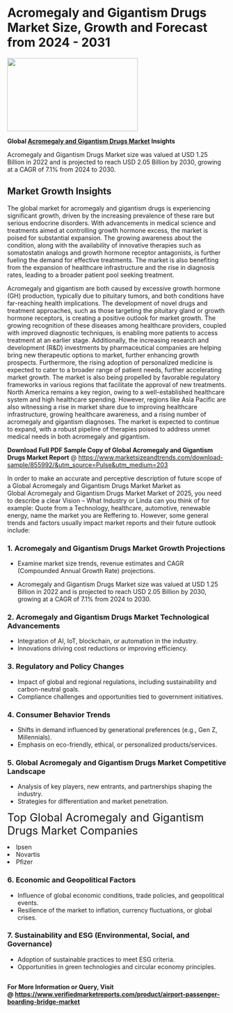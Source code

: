 <H1>Acromegaly and Gigantism Drugs Market Size, Growth and Forecast from 2024 - 2031</H1><img class="aligncenter size-medium wp-image-584254" src="https://thirdeyenews.in/wp-content/uploads/2024/09/Global-Market-Research-300x168.jpeg" alt="" width="300" height="168" /><p><strong>Global&nbsp;<a href="https://www.marketsizeandtrends.com/download-sample/855992/&amp;utm_source=Pulse&amp;utm_medium=203">Acromegaly and Gigantism Drugs Market</a> Insights</strong></p><p>Acromegaly and Gigantism Drugs Market size was valued at USD 1.25 Billion in 2022 and is projected to reach USD 2.05 Billion by 2030, growing at a CAGR of 7.1% from 2024 to 2030.</p><p><h2>Market Growth Insights</h2> <p>The global market for acromegaly and gigantism drugs is experiencing significant growth, driven by the increasing prevalence of these rare but serious endocrine disorders. With advancements in medical science and treatments aimed at controlling growth hormone excess, the market is poised for substantial expansion. The growing awareness about the condition, along with the availability of innovative therapies such as somatostatin analogs and growth hormone receptor antagonists, is further fueling the demand for effective treatments. The market is also benefiting from the expansion of healthcare infrastructure and the rise in diagnosis rates, leading to a broader patient pool seeking treatment.</p> <p></p> <p>Acromegaly and gigantism are both caused by excessive growth hormone (GH) production, typically due to pituitary tumors, and both conditions have far-reaching health implications. The development of novel drugs and treatment approaches, such as those targeting the pituitary gland or growth hormone receptors, is creating a positive outlook for market growth. The growing recognition of these diseases among healthcare providers, coupled with improved diagnostic techniques, is enabling more patients to access treatment at an earlier stage. Additionally, the increasing research and development (R&D) investments by pharmaceutical companies are helping bring new therapeutic options to market, further enhancing growth prospects. Furthermore, the rising adoption of personalized medicine is expected to cater to a broader range of patient needs, further accelerating market growth. The market is also being propelled by favorable regulatory frameworks in various regions that facilitate the approval of new treatments. North America remains a key region, owing to a well-established healthcare system and high healthcare spending. However, regions like Asia Pacific are also witnessing a rise in market share due to improving healthcare infrastructure, growing healthcare awareness, and a rising number of acromegaly and gigantism diagnoses. The market is expected to continue to expand, with a robust pipeline of therapies poised to address unmet medical needs in both acromegaly and gigantism. <p></p><p><span class=""><strong>Download Full PDF Sample Copy of Global Acromegaly and Gigantism Drugs Market Report</strong> @ <a href="https://www.marketsizeandtrends.com/download-sample/855992/&amp;utm_source=Pulse&amp;utm_medium=203" target="_blank">https://www.marketsizeandtrends.com/download-sample/855992/&amp;utm_source=Pulse&amp;utm_medium=203</a></span></p><p>In order to make an accurate and perceptive description of future scope of a Global&nbsp;Acromegaly and Gigantism Drugs Market Market as Global&nbsp;Acromegaly and Gigantism Drugs Market Market of 2025, you need to describe a clear Vision &ndash; What Industry or Linda can you think of for example: Quote from a Technology, healthcare, automotive, renewable energy, name the market you are Reffering to. However, some general trends and factors usually impact market reports and their future outlook include:</p><h3>1.&nbsp;<strong>Acromegaly and Gigantism Drugs Market Growth Projections</strong></h3><ul><li>Examine market size trends, revenue estimates and CAGR (Compounded Annual Growth Rate) projections.</li><li><p>Acromegaly and Gigantism Drugs Market size was valued at USD 1.25 Billion in 2022 and is projected to reach USD 2.05 Billion by 2030, growing at a CAGR of 7.1% from 2024 to 2030.</p></li></ul><h3>2.&nbsp;<strong>Acromegaly and Gigantism Drugs Market Technological Advancements</strong></h3><ul><li>Integration of AI, IoT, blockchain, or automation in the industry.</li><li>Innovations driving cost reductions or improving efficiency.</li></ul><h3>3.&nbsp;<strong>Regulatory and Policy Changes</strong></h3><ul><li>Impact of global and regional regulations, including sustainability and carbon-neutral goals.</li><li>Compliance challenges and opportunities tied to government initiatives.</li></ul><h3>4.&nbsp;<strong>Consumer Behavior Trends</strong></h3><ul><li>Shifts in demand influenced by generational preferences (e.g., Gen Z, Millennials).</li><li>Emphasis on eco-friendly, ethical, or personalized products/services.</li></ul><h3>5.&nbsp;<strong>Global Acromegaly and Gigantism Drugs Market Competitive Landscape</strong></h3><ul><li>Analysis of key players, new entrants, and partnerships shaping the industry.</li><li>Strategies for differentiation and market penetration.</li></ul><p data-pm-slice="1 1 []"><span style="color: inherit; font-family: inherit; font-size: 25px;">Top Global Acromegaly and Gigantism Drugs Market Companies</span></p><div class="" data-test-id=""><p><li>Ipsen</li><li> Novartis</li><li> Pfizer</li></p></div><h3>6.&nbsp;<strong>Economic and Geopolitical Factors</strong></h3><ul><li>Influence of global economic conditions, trade policies, and geopolitical events.</li><li>Resilience of the market to inflation, currency fluctuations, or global crises.</li></ul><h3>7.&nbsp;<strong>Sustainability and ESG (Environmental, Social, and Governance)</strong></h3><ul><li>Adoption of sustainable practices to meet ESG criteria.</li><li>Opportunities in green technologies and circular economy principles.</li></ul><h2><strong style="font-size: 14px;">For More Information or Query, Visit @&nbsp;</strong><a style="background-color: #ffffff; font-size: 14px;" href="https://www.marketsizeandtrends.com/report/acromegaly-and-gigantism-drugs-market/" target="_blank">https://www.verifiedmarketreports.com/product/airport-passenger-boarding-bridge-market</a></h2>

